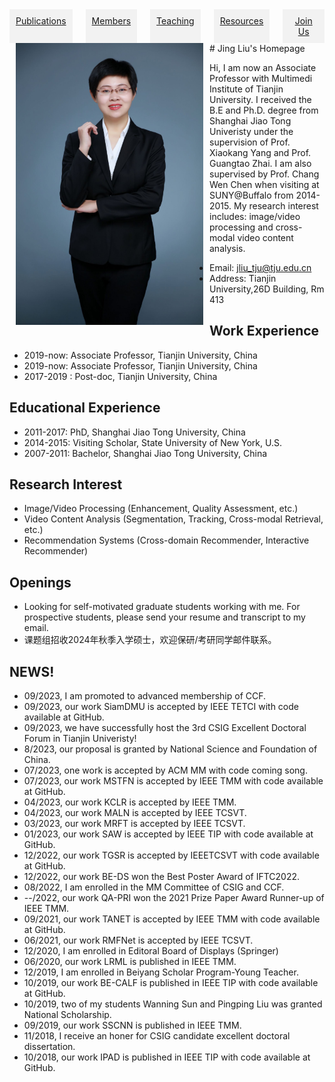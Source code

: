 <!-- CSS -->
<style>
.columns {
  display: flex;
}

.column {
  flex: 1;
  text-align: center;
  padding: 10px;
  background-color: #f2f2f2;
}
</style>
<!-- 分栏界面开始 -->
<div class="columns">
  <a href="publications.html" class="column">Publications</a>
  <a href="members.html" class="column">Members</a>
  <a href="teaching.html" class="column">Teaching</a>
  <a href="resources.html" class="column">Resources</a>
  <a href="joinus.html" class="column">Join Us</a>
</div>
<!-- 分栏界面结束 -->
<!-- README.md -->
# Jing Liu's Homepage

<img src="image.png" alt="图片描述" style="float:left;margin-right:10px;margin-left:10px;max-width:300px; height:auto;" />

Hi, I am now an Associate Professor with Multimedi Institute of Tianjin University. I received the B.E and Ph.D. degree from Shanghai Jiao Tong Univeristy under the supervision of Prof. Xiaokang Yang and Prof. Guangtao Zhai. I am also supervised by Prof. Chang Wen Chen when visiting at SUNY@Buffalo from 2014-2015. My research interest includes: image/video processing and cross-modal video content analysis. 

- Email:  jliu_tju@tju.edu.cn
- Address: Tianjin University,26D Building, Rm 413

## Work Experience

- 2019-now: Associate Professor, Tianjin University, China 
- 2019-now: Associate Professor, Tianjin University, China 
- 2017-2019 : Post-doc, Tianjin University, China

## Educational Experience

- 2011-2017: PhD, Shanghai Jiao Tong University, China
- 2014-2015: Visiting Scholar, State University of New York, U.S.
- 2007-2011: Bachelor, Shanghai Jiao Tong University, China

## Research Interest

- Image/Video Processing (Enhancement, Quality Assessment,  etc.)
- Video Content Analysis (Segmentation, Tracking, Cross-modal Retrieval, etc.)
- Recommendation Systems (Cross-domain Recommender, Interactive Recommender)

## Openings
- Looking for self-motivated graduate students working with me. For prospective students, please send your resume and transcript to my email.
- 课题组招收2024年秋季入学硕士，欢迎保研/考研同学邮件联系。

## NEWS!
- 09/2023, I am promoted to advanced membership of CCF.
- 09/2023, our work SiamDMU is accepted by IEEE TETCI  with code available at GitHub.
- 09/2023, we have successfully host the 3rd CSIG Excellent Doctoral Forum in Tianjin Univeristy!
- 8/2023, our proposal is granted by National Science and Foundation of China.
- 07/2023, one work is accepted by ACM MM with code coming song.
- 07/2023, our work MSTFN is accepted by IEEE TMM with code available at GitHub.
- 04/2023, our work KCLR is accepted by IEEE TMM.
- 04/2023, our work MALN is accepted by IEEE TCSVT.
- 03/2023, our work MRFT is accepted by IEEE TCSVT.
- 01/2023, our work SAW is accepted by IEEE TIP with code available at GitHub.
- 12/2022, our work TGSR is accepted by IEEETCSVT with code available at GitHub.
- 12/2022, our work BE-DS won the Best Poster Award of IFTC2022.
- 08/2022, I am enrolled in the MM Committee of CSIG and CCF.
- --/2022, our work QA-PRI won the 2021 Prize Paper Award Runner-up of IEEE TMM.
- 09/2021, our work TANET is accepted by IEEE TMM with code available at GitHub.
- 06/2021, our work RMFNet is accepted by IEEE TCSVT.
- 12/2020, I am enrolled  in Editoral Board of Displays (Springer)
- 06/2020, our work LRML is published in IEEE TMM.
- 12/2019, I am enrolled in Beiyang Scholar Program-Young Teacher.
- 10/2019, our work BE-CALF is published in IEEE TIP with code available at GitHub.
- 10/2019, two of my students Wanning Sun and Pingping Liu was granted National Scholarship.
- 09/2019, our work SSCNN is published in IEEE TMM.
- 11/2018, I receive an honer for CSIG candidate excellent doctoral dissertation.
- 10/2018, our work IPAD is published in IEEE TIP with code available at GitHub.




